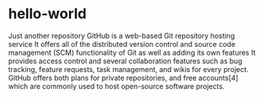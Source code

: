 # hello-world
Just another repository
GitHub is a web-based Git repository hosting service
 It offers all of the distributed version control and source code management (SCM) functionality of Git as well as adding its own features
  It provides access control and several collaboration features such as bug tracking, feature requests, task management, and wikis for every project.
  GitHub offers both plans for private repositories, and free accounts[4] which are commonly used to host open-source software projects.

